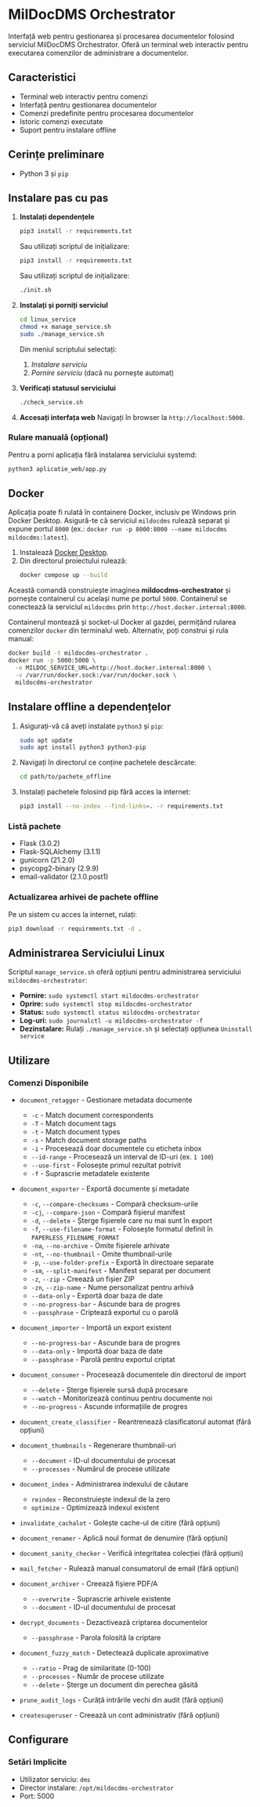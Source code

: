 # MilDocDMS Orchestrator

Interfață web pentru gestionarea și procesarea documentelor folosind serviciul MilDocDMS Orchestrator. Oferă un terminal web interactiv pentru executarea comenzilor de administrare a documentelor.

## Caracteristici

- Terminal web interactiv pentru comenzi
- Interfață pentru gestionarea documentelor
- Comenzi predefinite pentru procesarea documentelor
- Istoric comenzi executate
- Suport pentru instalare offline

## Cerințe preliminare

- Python 3 și `pip`

## Instalare pas cu pas

1. **Instalați dependențele**
   ```bash
   pip3 install -r requirements.txt
   ```

   Sau utilizați scriptul de inițializare:
   ```bash
   pip3 install -r requirements.txt
   ```

   Sau utilizați scriptul de inițializare:
   ```bash
   ./init.sh
   ```

2. **Instalați și porniți serviciul**
   ```bash
   cd linux_service
   chmod +x manage_service.sh
   sudo ./manage_service.sh
   ```
   Din meniul scriptului selectați:
   1. *Instalare serviciu*
   2. *Pornire serviciu* (dacă nu pornește automat)

3. **Verificați statusul serviciului**
   ```bash
   ./check_service.sh
   ```

4. **Accesați interfața web**
   Navigați în browser la `http://localhost:5000`.

### Rulare manuală (opțional)
Pentru a porni aplicația fără instalarea serviciului systemd:
```bash
python3 aplicatie_web/app.py
```

## Docker

Aplicația poate fi rulată în containere Docker, inclusiv pe Windows prin Docker Desktop. Asigură-te că serviciul `mildocdms` rulează separat și expune portul `8000` (ex.: `docker run -p 8000:8000 --name mildocdms mildocdms:latest`).


1. Instalează [Docker Desktop](https://www.docker.com/products/docker-desktop/).
2. Din directorul proiectului rulează:
   ```bash
   docker compose up --build
   ```

Această comandă construiește imaginea **mildocdms-orchestrator** și pornește containerul cu același nume pe portul `5000`. Containerul se conectează la serviciul `mildocdms` prin `http://host.docker.internal:8000`.

Containerul montează și socket-ul Docker al gazdei, permițând rularea comenzilor `docker` din terminalul web.
Alternativ, poți construi și rula manual:

```bash
docker build -t mildocdms-orchestrator .
docker run -p 5000:5000 \
  -e MILDOC_SERVICE_URL=http://host.docker.internal:8000 \
  -v /var/run/docker.sock:/var/run/docker.sock \
  mildocdms-orchestrator
```

## Instalare offline a dependențelor

1. Asigurați-vă că aveți instalate `python3` și `pip`:
   ```bash
   sudo apt update
   sudo apt install python3 python3-pip
   ```

2. Navigați în directorul ce conține pachetele descărcate:
   ```bash
   cd path/to/pachete_offline
   ```

3. Instalați pachetele folosind pip fără acces la internet:
   ```bash
   pip3 install --no-index --find-links=. -r requirements.txt
   ```

### Listă pachete
- Flask (3.0.2)
- Flask-SQLAlchemy (3.1.1)
- gunicorn (21.2.0)
- psycopg2-binary (2.9.9)
- email-validator (2.1.0.post1)

### Actualizarea arhivei de pachete offline
Pe un sistem cu acces la internet, rulați:
```bash
pip3 download -r requirements.txt -d .
```

## Administrarea Serviciului Linux

Scriptul `manage_service.sh` oferă opțiuni pentru administrarea serviciului `mildocdms-orchestrator`:

- **Pornire:** `sudo systemctl start mildocdms-orchestrator`
- **Oprire:** `sudo systemctl stop mildocdms-orchestrator`
- **Status:** `sudo systemctl status mildocdms-orchestrator`
- **Log-uri:** `sudo journalctl -u mildocdms-orchestrator -f`
- **Dezinstalare:** Rulați `./manage_service.sh` și selectați opțiunea `Uninstall service`

## Utilizare

### Comenzi Disponibile

- `document_retagger` - Gestionare metadata documente
  - `-c` - Match document correspondents
  - `-T` - Match document tags
  - `-t` - Match document types
  - `-s` - Match document storage paths
  - `-i` - Procesează doar documentele cu eticheta inbox
  - `--id-range` - Procesează un interval de ID-uri (ex. `1 100`)
  - `--use-first` - Folosește primul rezultat potrivit
  - `-f` - Suprascrie metadatele existente

- `document_exporter` - Exportă documente și metadate
  - `-c`, `--compare-checksums` - Compară checksum-urile
  - `-cj`, `--compare-json` - Compară fișierul manifest
  - `-d`, `--delete` - Șterge fișierele care nu mai sunt în export
  - `-f`, `--use-filename-format` - Folosește formatul definit în `PAPERLESS_FILENAME_FORMAT`
  - `-na`, `--no-archive` - Omite fișierele arhivate
  - `-nt`, `--no-thumbnail` - Omite thumbnail-urile
  - `-p`, `--use-folder-prefix` - Exportă în directoare separate
  - `-sm`, `--split-manifest` - Manifest separat per document
  - `-z`, `--zip` - Creează un fișier ZIP
  - `-zn`, `--zip-name` - Nume personalizat pentru arhivă
  - `--data-only` - Exportă doar baza de date
  - `--no-progress-bar` - Ascunde bara de progres
  - `--passphrase` - Criptează exportul cu o parolă

- `document_importer` - Importă un export existent
  - `--no-progress-bar` - Ascunde bara de progres
  - `--data-only` - Importă doar baza de date
  - `--passphrase` - Parolă pentru exportul criptat

- `document_consumer` - Procesează documentele din directorul de import
  - `--delete` - Șterge fișierele sursă după procesare
  - `--watch` - Monitorizează continuu pentru documente noi
  - `--no-progress` - Ascunde informațiile de progres

- `document_create_classifier` - Reantrenează clasificatorul automat (fără opțiuni)

- `document_thumbnails` - Regenerare thumbnail-uri
  - `--document` - ID-ul documentului de procesat
  - `--processes` - Numărul de procese utilizate

- `document_index` - Administrarea indexului de căutare
  - `reindex` - Reconstruiește indexul de la zero
  - `optimize` - Optimizează indexul existent

- `invalidate_cachalot` - Golește cache-ul de citire (fără opțiuni)

- `document_renamer` - Aplică noul format de denumire (fără opțiuni)

- `document_sanity_checker` - Verifică integritatea colecției (fără opțiuni)

- `mail_fetcher` - Rulează manual consumatorul de email (fără opțiuni)

- `document_archiver` - Creează fișiere PDF/A
  - `--overwrite` - Suprascrie arhivele existente
  - `--document` - ID-ul documentului de procesat

- `decrypt_documents` - Dezactivează criptarea documentelor
  - `--passphrase` - Parola folosită la criptare

- `document_fuzzy_match` - Detectează duplicate aproximative
  - `--ratio` - Prag de similaritate (0-100)
  - `--processes` - Număr de procese utilizate
  - `--delete` - Șterge un document din perechea găsită

- `prune_audit_logs` - Curăță intrările vechi din audit (fără opțiuni)

- `createsuperuser` - Creează un cont administrativ (fără opțiuni)

## Configurare

### Setări Implicite
- Utilizator serviciu: `dms`
- Director instalare: `/opt/mildocdms-orchestrator`
- Port: 5000

